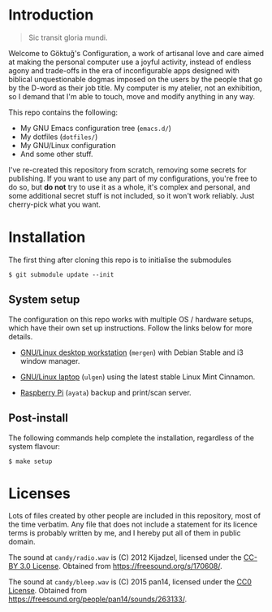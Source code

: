 Introduction
============

> Sic transit gloria mundi.

Welcome to Göktuğ's Configuration, a work of artisanal love and care
aimed at making the personal computer use a joyful activity, instead of
endless agony and trade-offs in the era of inconfigurable apps designed
with biblical unquestionable dogmas imposed on the users by the people
that go by the D-word as their job title. My computer is my atelier, not
an exhibition, so I demand that I'm able to touch, move and modify
anything in any way.

This repo contains the following:

- My GNU Emacs configuration tree (`emacs.d/`)
- My dotfiles (`dotfiles/`)
- My GNU/Linux configuration
- And some other stuff.

I've re-created this repository from scratch, removing some secrets
for publishing. If you want to use any part of my configurations,
you're free to do so, but **do not** try to use it as a whole, it's
complex and personal, and some additional secret stuff is not
included, so it won't work reliably. Just cherry-pick what you want.

Installation
============

The first thing after cloning this repo is to initialise the submodules

    $ git submodule update --init


System setup
------------

The configuration on this repo works with multiple OS / hardware
setups, which have their own set up instructions.  Follow the links
below for more details.

- [GNU/Linux desktop workstation](systems/kayra/) (`mergen`) with
  Debian Stable and i3 window manager.

- [GNU/Linux laptop](systems/ulgen/) (`ulgen`) using the
  latest stable Linux Mint Cinnamon.

- [Raspberry Pi](systems/ayata/) (`ayata`) backup and print/scan
  server.

Post-install
------------

The following commands help complete the installation, regardless of the
system flavour:


```
$ make setup
```

Licenses
========

Lots of files created by other people are included in this repository,
most of the time verbatim. Any file that does not include a statement
for its licence terms is probably written by me, and I hereby put all of
them in public domain.

The sound at `candy/radio.wav` is (C) 2012 Kijadzel, licensed under
the [CC-BY 3.0 License]. Obtained from
<https://freesound.org/s/170608/>.

The sound at `candy/bleep.wav` is (C) 2015 pan14, licensed under the
[CC0 License]. Obtained from
<https://freesound.org/people/pan14/sounds/263133/>.


[CC-BY 3.0 License]: http://creativecommons.org/licenses/by/3.0/
[CC0 License]: http://creativecommons.org/publicdomain/zero/1.0/
